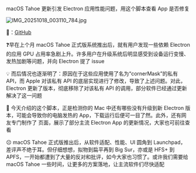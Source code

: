 macOS Tahoe 更新引发 Electron 应用性能问题，用这个脚本查看 App 是否修复

![IMG_20251018_003110_784.jpg](https://msn.qzz.io/file/1760718800794_IMG_20251018_003110_784.jpg)

🔗：[GitHub](https://gist.github.com/tkafka/e3eb63a5ec448e9be6701bfd1f1b1e58)

❓早在上个月 macOS Tahoe 正式版系统推出后，就有用户发现一些依赖 Electron 的应用 GPU 占用率急剧上升。许多用户在升级系统后明显感受到设备运行变慢、发热加剧等问题，并向 Electron 提了 issue

💡 而后情况也逐渐明了：原因在于这些应用使用了名为“cornerMask”的私有 API，而 Apple 对该私有 API 的底层实现进行了修改，导致了上述问题。对此，Electron 更新了版本，彻底移除了对该私有 API 的调用，部分软件已经通过更新解决了这一问题

👀 今天介绍的这个脚本，正是检测你的 Mac 中还有哪些没有升级到新 Electron 版本，可能会导致你的电脑发热的 App，下载运行后便可一目了然。此外，还有网友专门制作了 页面，展示了部分主流 Electron App 的更新情况，大家也可前往查看

☹️ macOS Tahoe 正式版推出后，从软件适配、性能、UI 圆角到 Launchpad，差评声不绝于耳。但仔细想想，拟物到扁平再到 Big Sur，亦或是 HFS+ 到 APFS，一开始都遭到了大量的反对和批评，如今大家也习惯了。或许我们需要给 macOS Tahoe 一些时间，让更多的方案落地，让主流软件们尽快适配

